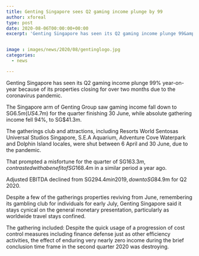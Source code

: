 ```yaml
---
title: Genting Singapore sees Q2 gaming income plunge by 99
author: xforeal 
type: post
date: 2020-08-06T00:00:00+00:00
excerpt: 'Genting Singapore has seen its Q2 gaming income plunge 99&amp;percnt; year-on-year because of its properties closing for over two months due to the coronavirus pandemic '


image : images/news/2020/08/gentinglogo.jpg
categories:
  - news

---
```

Genting Singapore has seen its Q2 gaming income plunge 99&percnt; year-on-year because of its properties closing for over two months due to the coronavirus pandemic. 

The Singapore arm of Genting Group saw gaming income fall down to SG$6.5m (US$4.7m) for the quarter finishing 30 June, while absolute gathering income fell 94&percnt;, to SG$41.3m. 

The gatherings club and attractions, including Resorts World Sentosas Universal Studios Singapore, S.E.A Aquarium, Adventure Cove Waterpark and Dolphin Island locales, were shut between 6 April and 30 June, due to the pandemic. 

That prompted a misfortune for the quarter of SG$163.3m, contrasted with a benefit of SG$168.4m in a similar period a year ago. 

Adjusted EBITDA declined from SG$294.4m in 2019, down to SG$84.9m for Q2 2020. 

Despite a few of the gatherings properties reviving from June, remembering its gambling club for individuals for early July, Genting Singapore said it stays cynical on the general monetary presentation, particularly as worldwide travel stays confined. 

The gathering included: Despite the quick usage of a progression of cost control measures including finance defense just as other efficiency activities, the effect of enduring very nearly zero income during the brief conclusion time frame in the second quarter 2020 was destroying.